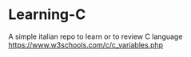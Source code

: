 # Learning-C
A simple italian repo to learn or to review C language
https://www.w3schools.com/c/c_variables.php
